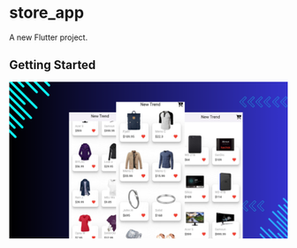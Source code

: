 # store_app

A new Flutter project.

## Getting Started

![My Project Photo](screenshots/work2.png)

